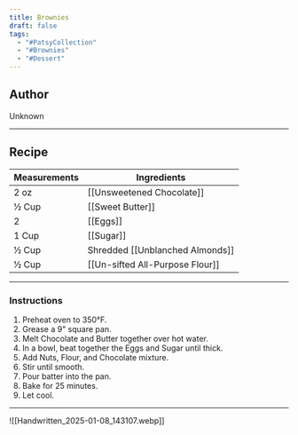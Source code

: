 ```yaml
---
title: Brownies
draft: false
tags:
  - "#PatsyCollection"
  - "#Brownies"
  - "#Dessert"
---
```

## Author
Unknown
___
## Recipe

| Measurements  | Ingredients              |
| :------------ | ------------------------ |
|2 oz|[[Unsweetened Chocolate]]|
|½ Cup|[[Sweet Butter]]|
|2|[[Eggs]]|
|1 Cup|[[Sugar]]|
|½ Cup|Shredded [[Unblanched Almonds]]|
|½ Cup|[[Un-sifted All-Purpose Flour]]|
___
### Instructions
1. Preheat oven to 350°F.
2. Grease a 9" square pan.
3. Melt Chocolate and Butter together over hot water.
4. In a bowl, beat together the Eggs and Sugar until thick.
5. Add Nuts, Flour, and Chocolate mixture.
6. Stir until smooth.
7. Pour batter into the pan.
8. Bake for 25 minutes.
9. Let cool.
___
![[Handwritten_2025-01-08_143107.webp]]